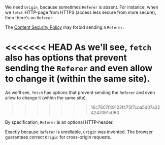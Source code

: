 We need `Origin`, because sometimes `Referer` is absent. For instance, when we `fetch` HTTP-page from HTTPS (access less secure from more secure), then there's no `Referer`.

The [Content Security Policy](http://en.wikipedia.org/wiki/Content_Security_Policy) may forbid sending a `Referer`.

<<<<<<< HEAD
As we'll see, `fetch` also has options that prevent sending the `Referer` and even allow to change it (within the same site).
=======
As we'll see, `fetch` has options that prevent sending the `Referer` and even allow to change it (within the same site).
>>>>>>> 10c7807f49122f475f7cda5d07a324247091c080

By specification, `Referer` is an optional HTTP-header.

Exactly because `Referer` is unreliable, `Origin` was invented. The browser guarantees correct `Origin` for cross-origin requests.
